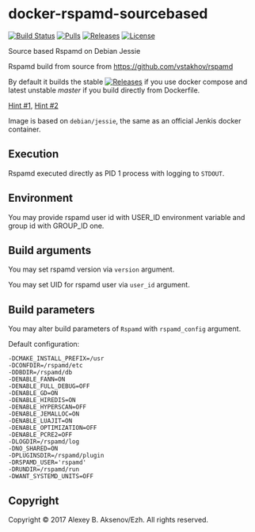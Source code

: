 docker-rspamd-sourcebased
=======================
[![Build Status](https://travis-ci.org/ezh/docker-rspamd-sourcebased.png?branch=master)](https://travis-ci.org/ezh/docker-rspamd-sourcebased) [![Pulls](https://img.shields.io/docker/pulls/ezh1k/rspamd.svg)](https://hub.docker.com/r/ezh1k/rspamd/) [![Releases](https://img.shields.io/github/release/ezh/docker-rspamd-sourcebased.svg)](https://github.com/ezh/docker-rspamd-sourcebased/releases) [![License](https://img.shields.io/github/license/ezh/docker-rspamd-sourcebased.svg)](https://github.com/ezh/docker-rspamd-sourcebased/blob/master/LICENSE)

Source based Rspamd on Debian Jessie

Rspamd build from source from https://github.com/vstakhov/rspamd

By default it builds the stable [![Releases](https://img.shields.io/github/release/ezh/docker-rspamd-sourcebased.svg)](https://github.com/ezh/docker-rspamd-sourcebased/releases) if you use docker compose and latest unstable *master* if you build directly from Dockerfile.

[Hint #1](https://github.com/ezh/docker-rspamd-sourcebased/blob/master/docker/Dockerfile#L7),
[Hint #2](https://github.com/ezh/docker-rspamd-sourcebased/blob/master/docker-compose.travis.yml#L7)

Image is based on `debian/jessie`, the same as an official Jenkis docker container.

Execution
---------

Rspamd executed directly as PID 1 process with logging to `STDOUT`.

Environment
-----------

You may provide rspamd user id with USER_ID environment variable and group id with GROUP_ID one.

Build arguments
---------

You may set rspamd version via `version` argument.

You may set UID for rspamd user via `user_id` argument.

Build parameters
----------------

You may alter build parameters of `Rspamd` with `rspamd_config` argument.

Default configuration:

```
-DCMAKE_INSTALL_PREFIX=/usr
-DCONFDIR=/rspamd/etc
-DDBDIR=/rspamd/db
-DENABLE_FANN=ON
-DENABLE_FULL_DEBUG=OFF
-DENABLE_GD=ON
-DENABLE_HIREDIS=ON
-DENABLE_HYPERSCAN=OFF
-DENABLE_JEMALLOC=ON
-DENABLE_LUAJIT=ON
-DENABLE_OPTIMIZATION=OFF
-DENABLE_PCRE2=OFF
-DLOGDIR=/rspamd/log
-DNO_SHARED=ON
-DPLUGINSDIR=/rspamd/plugin
-DRSPAMD_USER='rspamd'
-DRUNDIR=/rspamd/run
-DWANT_SYSTEMD_UNITS=OFF
```

Copyright
---------

Copyright © 2017 Alexey B. Aksenov/Ezh. All rights reserved.
